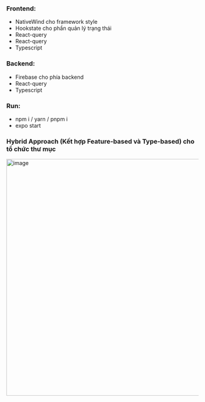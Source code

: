 
### Frontend:
- NativeWind cho framework style
- Hookstate cho phần quản lý trạng thái
- React-query 
- React-query
- Typescript
  
### Backend:
- Firebase cho phía backend
- React-query
- Typescript

### Run:
- npm i / yarn / pnpm i
- expo start

### Hybrid Approach (Kết hợp Feature-based và Type-based) cho tổ chức thư mục
<img width="620" alt="image" src="https://github.com/user-attachments/assets/b4091304-c99b-4c1f-867f-19b33d6ab3ab" />
